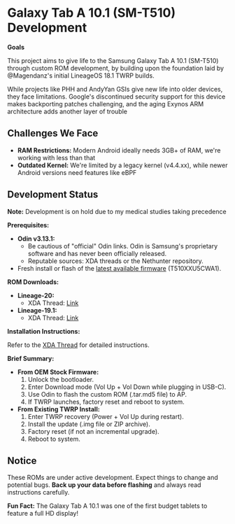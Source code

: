 # Galaxy Tab A 10.1 (SM-T510) Development

**Goals**

This project aims to give life to the Samsung Galaxy Tab A 10.1 (SM-T510) through custom ROM development, by building upon the foundation laid by @Magendanz's initial LineageOS 18.1 TWRP builds.

While projects like PHH and AndyYan GSIs give new life into older devices, they face limitations. Google's discontinued security support for this device makes backporting patches challenging, and the aging Exynos ARM architecture adds another layer of trouble

## Challenges We Face

* **RAM Restrictions:** Modern Android ideally needs 3GB+ of RAM, we're working with less than that
* **Outdated Kernel:** We're limited by a legacy kernel (v4.4.xx), while newer Android versions need features like eBPF

## Development Status

**Note:** Development is on hold due to my medical studies taking precedence

**Prerequisites:**

* **Odin v3.13.1:**
    * Be cautious of "official" Odin links. Odin is Samsung's proprietary software and has never been officially released.
    * Reputable sources: XDA threads or the Nethunter repository. 
* Fresh install or flash of the [latest available firmware](https://samfw.com/firmware/SM-T510/) (T510XXU5CWA1).

**ROM Downloads:**

* **Lineage-20:** 
    * XDA Thread: [Link](https://xdaforums.com/t/rom-sm-t510-unofficial-lineageos-20-0-for-galaxy-tab-a-10-1-2019.4623077/)
* **Lineage-19.1:**
    * XDA Thread: [Link](https://xdaforums.com/t/rom-sm-t510-unofficial-lineageos-19-1-for-galaxy-tab-a-10-1-2019.4494595/)

**Installation Instructions:**

Refer to the [XDA Thread](https://xdaforums.com/t/rom-sm-t510-unofficial-lineageos-20-0-for-galaxy-tab-a-10-1-2019.4623077/) for detailed instructions.

**Brief Summary:**

* **From OEM Stock Firmware:**
    1. Unlock the bootloader.
    2. Enter Download mode (Vol Up + Vol Down while plugging in USB-C).
    3. Use Odin to flash the custom ROM (.tar.md5 file) to AP.
    4. If TWRP launches, factory reset and reboot to system.
* **From Existing TWRP Install:**
    1. Enter TWRP recovery (Power + Vol Up during restart).
    2. Install the update (.img file or ZIP archive).
    3. Factory reset (if not an incremental upgrade).
    4. Reboot to system.

## Notice

These ROMs are under active development. Expect things to change and potential bugs. **Back up your data before flashing** and always read instructions carefully.

**Fun Fact:** The Galaxy Tab A 10.1 was one of the first budget tablets to feature a full HD display!
